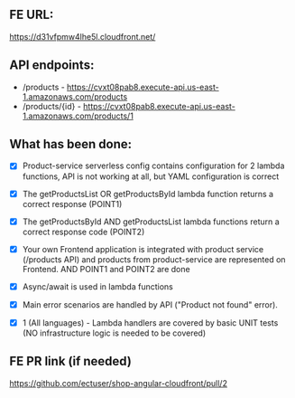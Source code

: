 ## FE URL:
https://d31vfpmw4lhe5l.cloudfront.net/

## API endpoints:

- /products - https://cvxt08pab8.execute-api.us-east-1.amazonaws.com/products
- /products/{id} - https://cvxt08pab8.execute-api.us-east-1.amazonaws.com/products/1

## What has been done:

- [x] Product-service serverless config contains configuration for 2 lambda functions, API is not working at all, but YAML configuration is correct
- [x] The getProductsList OR getProductsById lambda function returns a correct response (POINT1)
- [x] The getProductsById AND getProductsList lambda functions return a correct response code (POINT2)
- [x] Your own Frontend application is integrated with product service (/products API) and products from product-service are represented on Frontend. AND POINT1 and POINT2 are done
- [x] Async/await is used in lambda functions
- [x] Main error scenarios are handled by API ("Product not found" error).
- [x] 1 (All languages) - Lambda handlers are covered by basic UNIT tests (NO infrastructure logic is needed to be covered)


## FE PR link (if needed)
https://github.com/ectuser/shop-angular-cloudfront/pull/2
